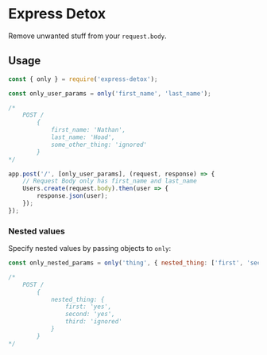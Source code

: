 # Express Detox

Remove unwanted stuff from your `request.body`.


## Usage

```javascript
const { only } = require('express-detox');

const only_user_params = only('first_name', 'last_name');

/*
    POST /
        {
            first_name: 'Nathan',
            last_name: 'Hoad',
            some_other_thing: 'ignored'
        }
*/

app.post('/', [only_user_params], (request, response) => {
    // Request Body only has first_name and last_name
    Users.create(request.body).then(user => {
        response.json(user);
    });
});
```


### Nested values

Specify nested values by passing objects to `only`:

```javascript
const only_nested_params = only('thing', { nested_thing: ['first', 'second'] });

/*
    POST /
        {
            nested_thing: {
                first: 'yes',
                second: 'yes',
                third: 'ignored'
            }
        }
*/
```
